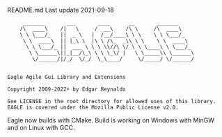 README.md
Last update 2021-09-18


         _______       ___       ____      __       _______
        /\  ____\    /|   \     /  __\    /\ \     /\  ____\
        \ \ \___/_   ||  _ \   |  /__/____\ \ \    \ \ \___/_
         \ \  ____\  || |_\ \  |\ \ /\_  _\\ \ \    \ \  ____\
          \ \ \___/_ ||  ___ \ \ \ \\//\ \/ \ \ \____\ \ \___/_
           \ \______\||_|__/\_\ \ \ \_\/ |   \ \_____\\ \______\
            \/______/|/_/  \/_/  \_\____/     \/_____/ \/______/


    Eagle Agile Gui Library and Extensions

    Copyright 2009-2022+ by Edgar Reynaldo

    See LICENSE in the root directory for allowed uses of this library.
    EAGLE is covered under the Mozilla Public License v2.0.

Eagle now builds with CMake. Build is working on Windows with MinGW and on Linux with GCC.






